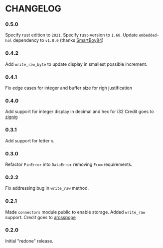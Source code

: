 # CHANGELOG

### 0.5.0

Specify rust edition to `2021`.
Specify rust-version to `1.60`.
Update `embedded-hal` dependency to `v1.0.0` (thanks [SmartBoy84](https://github.com/SmartBoy84))

### 0.4.2

Add `write_raw_byte` to update display in smallest possible increment.

### 0.4.1

Fix edge cases for integer and buffer size for righ justification 

### 0.4.0

Add support for integer display in decimal and hex for i32 
Credit goes to [zignig](https://github.com/zignig)

### 0.3.1

Add support for letter `n`.

### 0.3.0

Refactor `PinError` into `DataError` removing `From` requirements.

### 0.2.2

Fix addressing bug in `write_raw` method.

### 0.2.1

Made `connectors` module public to enable storage. Added `write_raw` support.
Credit goes to [arosspope](https://github.com/arosspope)

### 0.2.0

Initial "redone" release.
